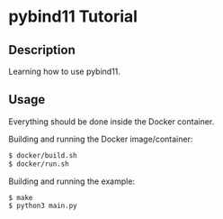 # pybind11 Tutorial

## Description
Learning how to use pybind11.

## Usage
Everything should be done inside the Docker container.

Building and running the Docker image/container:
```bash
$ docker/build.sh
$ docker/run.sh
```

Building and running the example:
```bash
$ make
$ python3 main.py
```